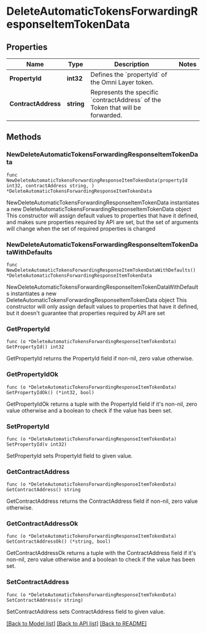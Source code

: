 # DeleteAutomaticTokensForwardingResponseItemTokenData

## Properties

Name | Type | Description | Notes
------------ | ------------- | ------------- | -------------
**PropertyId** | **int32** | Defines the &#x60;propertyId&#x60; of the Omni Layer token. | 
**ContractAddress** | **string** | Represents the specific &#x60;contractAddress&#x60; of the Token that will be forwarded. | 

## Methods

### NewDeleteAutomaticTokensForwardingResponseItemTokenData

`func NewDeleteAutomaticTokensForwardingResponseItemTokenData(propertyId int32, contractAddress string, ) *DeleteAutomaticTokensForwardingResponseItemTokenData`

NewDeleteAutomaticTokensForwardingResponseItemTokenData instantiates a new DeleteAutomaticTokensForwardingResponseItemTokenData object
This constructor will assign default values to properties that have it defined,
and makes sure properties required by API are set, but the set of arguments
will change when the set of required properties is changed

### NewDeleteAutomaticTokensForwardingResponseItemTokenDataWithDefaults

`func NewDeleteAutomaticTokensForwardingResponseItemTokenDataWithDefaults() *DeleteAutomaticTokensForwardingResponseItemTokenData`

NewDeleteAutomaticTokensForwardingResponseItemTokenDataWithDefaults instantiates a new DeleteAutomaticTokensForwardingResponseItemTokenData object
This constructor will only assign default values to properties that have it defined,
but it doesn't guarantee that properties required by API are set

### GetPropertyId

`func (o *DeleteAutomaticTokensForwardingResponseItemTokenData) GetPropertyId() int32`

GetPropertyId returns the PropertyId field if non-nil, zero value otherwise.

### GetPropertyIdOk

`func (o *DeleteAutomaticTokensForwardingResponseItemTokenData) GetPropertyIdOk() (*int32, bool)`

GetPropertyIdOk returns a tuple with the PropertyId field if it's non-nil, zero value otherwise
and a boolean to check if the value has been set.

### SetPropertyId

`func (o *DeleteAutomaticTokensForwardingResponseItemTokenData) SetPropertyId(v int32)`

SetPropertyId sets PropertyId field to given value.


### GetContractAddress

`func (o *DeleteAutomaticTokensForwardingResponseItemTokenData) GetContractAddress() string`

GetContractAddress returns the ContractAddress field if non-nil, zero value otherwise.

### GetContractAddressOk

`func (o *DeleteAutomaticTokensForwardingResponseItemTokenData) GetContractAddressOk() (*string, bool)`

GetContractAddressOk returns a tuple with the ContractAddress field if it's non-nil, zero value otherwise
and a boolean to check if the value has been set.

### SetContractAddress

`func (o *DeleteAutomaticTokensForwardingResponseItemTokenData) SetContractAddress(v string)`

SetContractAddress sets ContractAddress field to given value.



[[Back to Model list]](../README.md#documentation-for-models) [[Back to API list]](../README.md#documentation-for-api-endpoints) [[Back to README]](../README.md)


